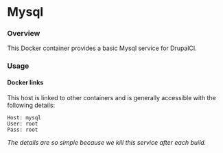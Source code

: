 Mysql
=====

### Overview

This Docker container provides a basic Mysql service for DrupalCI.

### Usage

#### Docker links

This host is linked to other containers and is generally accessible with the
following details:

```
Host: mysql
User: root
Pass: root
```

_The details are so simple because we kill this service after each build._
